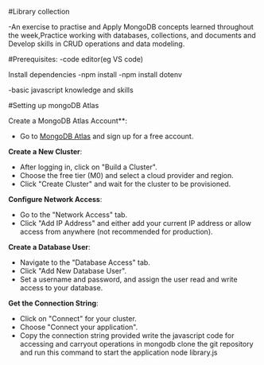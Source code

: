 #Library collection

-An exercise to practise and Apply MongoDB concepts learned throughout the week,Practice working with databases, collections, and documents and Develop skills in CRUD operations and data modeling.

#Prerequisites:
-code editor(eg VS code)

Install dependencies
-npm install 
-npm install dotenv

-basic javascript knowledge and skills

#Setting up mongoDB Atlas

Create a MongoDB Atlas Account**:
   - Go to [MongoDB Atlas](https://www.mongodb.com/cloud/atlas) and sign up for a free account.

**Create a New Cluster**:
   - After logging in, click on "Build a Cluster".
   - Choose the free tier (M0) and select a cloud provider and region.
   - Click "Create Cluster" and wait for the cluster to be provisioned.

**Configure Network Access**:
   - Go to the "Network Access" tab.
   - Click "Add IP Address" and either add your current IP address or allow access from anywhere (not recommended for production).

**Create a Database User**:
   - Navigate to the "Database Access" tab.
   - Click "Add New Database User".
   - Set a username and password, and assign the user read and write access to your database.

**Get the Connection String**:
   - Click on "Connect" for your cluster.
   - Choose "Connect your application".
   - Copy the connection string provided
write the javascript code for accessing and carryout operations in mongodb
clone the git repository and run this command to start the application 
node library.js
